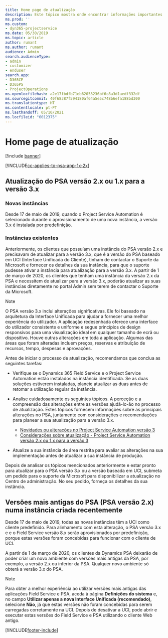 ```yaml
---
title: Home page de atualização
description: Este tópico mostra onde encontrar informações importantes sobre os recursos novos e alterados no Dynamics 365 Project Service Automation e o processo de atualização para a versão mais recente.
ms.prod: ''
ms.custom:
- dyn365-projectservice
ms.date: 05/30/2019
ms.topic: article
author: rumant
ms.author: rumant
audience: Admin
search.audienceType:
- admin
- customizer
- enduser
search.app:
- D365CE
- D365PS
- ProjectOperations
ms.openlocfilehash: a2e17fbdfb71eb62053236bf6c8a3d1aedf332df
ms.sourcegitcommit: 40f68387f594180af64a5e5c748b6efa188bd300
ms.translationtype: HT
ms.contentlocale: pt-PT
ms.lasthandoff: 05/10/2021
ms.locfileid: "6012375"
---
```

# <a name="upgrade-home-page"></a>Home page de atualização

[!include [banner](../includes/psa-now-project-operations.md)]

[!INCLUDE[cc-applies-to-psa-app-1x-2x](../includes/cc-applies-to-psa-app-1x-2x.md)]

## <a name="upgrade-from-psa-version-2x-or-1x-to-version-3x"></a>Atualização do PSA versão 2.x ou 1.x para a versão 3.x

### <a name="new-instances"></a>Novas instâncias

Desde 17 de maio de 2019, quando o Project Service Automation é selecionado durante o aprovisionamento de uma nova instância, a versão 3.x é instalada por predefinição.

### <a name="existing-instances"></a>Instâncias existentes

Anteriormente, os clientes que possuíam uma instância do PSA versão 2.x e precisavam de atualizar para a versão 3.x, que é a versão do PSA baseado em UCI (Interface Unificada do Cliente), tinham de contactar o Suporte da Microsoft e fornecer os detalhes da sua instância, para que o suporte pudesse ativar a instância para atualização para a versão 3.x. A partir de 1 de março de 2020, os clientes que tenham uma instância da versão 2.x da PSA e necessitem de atualizar para a versão 3.x, poderão atualizar as suas instâncias diretamente no portal Admin sem terem de contactar o Suporte da Microsoft.  

> [!NOTE]
> O PSA versão 3.x inclui alterações significativas. Ele foi baseado na arquitetura da Interface Unificada para ajudar a fornecer uma melhor experiência do utilizador. A aplicação redesenhada oferece uma interface do utilizador consistente e uniforme e segue princípios de design responsivos para uma visualização ideal em qualquer tamanho de ecrã ou dispositivo. Houve outras alterações em toda a aplicação. Algumas das áreas que foram alteradas incluem preços, reservas e atribuição de recursos, tempo, despesas e aprovações.

Antes de iniciar o processo de atualização, recomendamos que conclua as seguintes tarefas:

- Verifique se o Dynamics 365 Field Service e o Project Service Automation estão instalados na instância identificada. Se as duas soluções estiverem instaladas, planeie atualizar as duas antes de retomar a utilização regular da instância.
- Analise cuidadosamente os seguintes tópicos. A perceção e a compreensão das alterações entre as versões ajudá-lo-ão no processo de atualização. Estes tópicos fornecem informações sobre as principais alterações no PSA, juntamente com considerações e recomendações para planear a sua atualização para a versão 3.x.

    - [Novidades ou alterações no Project Service Automation versão 3](whats-new-changed-v3.md)
    - [Considerações sobre atualização - Project Service Automation versão 2.x ou 1.x para a versão 3](upgrade-v3.md)

- Atualize a sua instância de área restrita para avaliar as alterações na sua implementação antes de atualizar a sua instância de produção.

Depois de analisar os tópicos mencionados anteriormente e estar pronto para atualizar para o PSA versão 3.x ou a versão baseada em UCI, submeta um pedido para o suporte da Microsoft para disponibilizar a atualização no Centro de administração. No seu pedido, forneça os detalhes da sua instância.

## <a name="older-versions-of-psa-psa-version-2x-in-a-newly-created-instance"></a>Versões mais antigas do PSA (PSA versão 2.x) numa instância criada recentemente

Desde 17 de maio de 2019, todas as novas instâncias têm a UCI como cliente predefinido. Para alinhamento com esta alteração, o PSA versão 3.x e e o Field Service versão 8.x serão aprovisionados por predefinição, porque estas versões foram concebidas para funcionar com o cliente de UCI.

A partir de 1 de março de 2020, os clientes da Dynamics PSA deixarão de poder criar um novo ambiente com versões mais antigas da PSA, por exemplo, a versão 2.x ou inferior da PSA. Qualquer novo ambiente só obterá a versão 3.x do PSA.

> [!NOTE]
> Para obter a melhor experiência ao utilizar versões mais antigas das aplicações Field Service e PSA, aceda à página **Definições do sistema** e, no campo **Utilizar apenas a nova Interface Unificada (recomendado)**, selecione **Não**, já que estas versões não foram concebidas para serem carregadas corretamente na UCI. Depois de desativar a UCI, pode abrir e executar estas versões do Field Service e PSA utilizando o cliente Web antigo. 


[!INCLUDE[footer-include](../includes/footer-banner.md)]